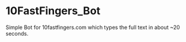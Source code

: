 # 10FastFingers_Bot
Simple Bot for 10fastfingers.com which types the full text in about ~20 seconds.
